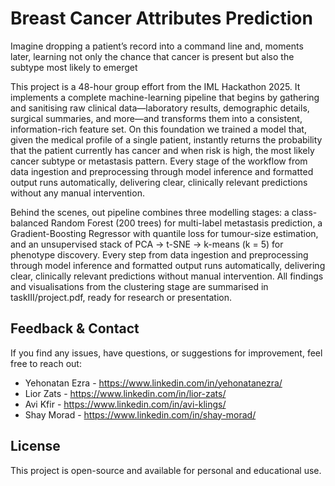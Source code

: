 # Breast Cancer Attributes Prediction

Imagine dropping a patient’s record into a command line and, moments later, learning not only the chance that cancer is present but also the subtype most likely to emerget

This project is a 48-hour group effort from the IML Hackathon 2025. It implements a complete machine-learning pipeline that begins by gathering and sanitising raw clinical data—laboratory results, demographic details, surgical summaries, and more—and transforms them into a consistent, information-rich feature set. On this foundation we trained a model that, given the medical profile of a single patient, instantly returns the probability that the patient currently has cancer and when risk is high, the most likely cancer subtype or metastasis pattern. Every stage of the workflow from data ingestion and preprocessing through model inference and formatted output runs automatically, delivering clear, clinically relevant predictions without any manual intervention.

Behind the scenes, out pipeline combines three modelling stages: a class-balanced Random Forest (200 trees) for multi-label metastasis prediction, a Gradient-Boosting Regressor with quantile loss for tumour-size estimation, and an unsupervised stack of PCA → t-SNE → k-means (k = 5) for phenotype discovery. Every step from data ingestion and preprocessing through model inference and formatted output runs automatically, delivering clear, clinically relevant predictions without manual intervention. All findings and visualisations from the clustering stage are summarised in taskIII/project.pdf, ready for research or presentation.


## Feedback & Contact
If you find any issues, have questions, or suggestions for improvement, feel free to reach out:

- Yehonatan Ezra - https://www.linkedin.com/in/yehonatanezra/  
- Lior Zats - https://www.linkedin.com/in/lior-zats/
- Avi Kfir  - https://www.linkedin.com/in/avi-klings/
- Shay Morad - https://www.linkedin.com/in/shay-morad/

## License
This project is open-source and available for personal and educational use.
